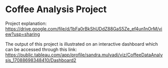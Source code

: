 # **Coffee Analysis Project**
Project explanation: https://drive.google.com/file/d/1bFa0rBkShUDdZ88GaS5Ze_ef4un1nOrM/view?usp=sharing

The output of this project is illustrated on an interactive dashboard which can be accessed through this link:
https://public.tableau.com/app/profile/sandra.mulyadi/viz/CoffeeDataAnalysis_17088698348410/Dashboard2



